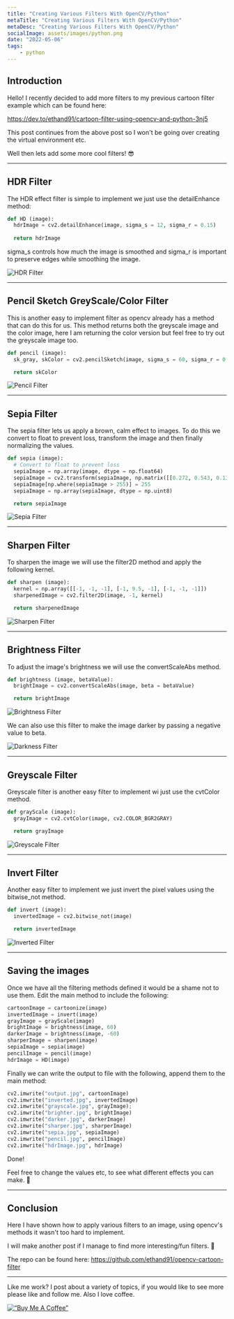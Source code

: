 ```yaml
---
title: "Creating Various Filters With OpenCV/Python"
metaTitle: "Creating Various Filters With OpenCV/Python"
metaDesc: "Creating Various Filters With OpenCV/Python"
socialImage: assets/images/python.png
date: "2022-05-06"
tags:
	- python
---
```


## Introduction

Hello! I recently decided to add more filters to my previous cartoon filter example which can be found here:

https://dev.to/ethand91/cartoon-filter-using-opencv-and-python-3nj5

This post continues from the above post so I won't be going over creating the virtual environment etc.

Well then lets add some more cool filters! 😎

---

## HDR Filter

The HDR effect filter is simple to implement we just use the detailEnhance method:

```python
def HD (image):
  hdrImage = cv2.detailEnhance(image, sigma_s = 12, sigma_r = 0.15)
  
  return hdrImage
```

sigma_s controls how much the image is smoothed and sigma_r is important to preserve edges while smoothing the image.

![HDR Filter](https://i.ibb.co/qJvhY2h/hdrImage.jpg)

---

## Pencil Sketch GreyScale/Color Filter

This is another easy to implement filter as opencv already has a method that can do this for us.
This method returns both the greyscale image and the color image, here I am returning the color version but feel free to try out the greyscale image too.

```python
def pencil (image):
  sk_gray, skColor = cv2.pencilSketch(image, sigma_s = 60, sigma_r = 0.07, shade_factor = 0.1)

  return skColor
```

![Pencil Filter](https://i.ibb.co/B3cSG5Z/pencil.jpg)

---

## Sepia Filter

The sepia filter lets us apply a brown, calm effect to images. 
To do this we convert to float to prevent loss, transform the image and then finally normalizing the values.

```python
def sepia (image):
  # Convert to float to prevent loss
  sepiaImage = np.array(image, dtype = np.float64)
  sepiaImage = cv2.transform(sepiaImage, np.matrix([[0.272, 0.543, 0.131], [0.349, 0.686, 0.168], [0.393, 0.769, 0.189]]))
  sepiaImage[np.where(sepiaImage > 255)] = 255
  sepiaImage = np.array(sepiaImage, dtype = np.uint8)

  return sepiaImage
```

![Sepia Filter](https://i.ibb.co/GtdBKnG/sepia.jpg)

---

## Sharpen Filter

To sharpen the image we will use the filter2D method and apply the following kernel.

```python
def sharpen (image):
  kernel = np.array([[-1, -1, -1], [-1, 9.5, -1], [-1, -1, -1]])
  sharpenedImage = cv2.filter2D(image, -1, kernel)

  return sharpenedImage
```

![Sharpen Filter](https://i.ibb.co/4g3VV0W/sharper.jpg)

---

## Brightness Filter

To adjust the image's brightness we will use the convertScaleAbs method.

```python
def brightness (image, betaValue):
  brightImage = cv2.convertScaleAbs(image, beta = betaValue)

  return brightImage
```

![Brightness Filter](https://i.ibb.co/fY1q23V/brighter.jpg)

We can also use this filter to make the image darker by passing a negative value to beta.

![Darkness Filter](https://i.ibb.co/ygB7cgY/darker.jpg)

---

## Greyscale Filter

Greyscale filter is another easy filter to implement wi just use the cvtColor method.

```python
def grayScale (image):
  grayImage = cv2.cvtColor(image, cv2.COLOR_BGR2GRAY)

  return grayImage
```

![Greyscale Filter](https://i.ibb.co/DbHHHds/grayscale.jpg)

---

## Invert Filter

Another easy filter to implement we just invert the pixel values using the bitwise_not method.

```python
def invert (image):
  invertedImage = cv2.bitwise_not(image)

  return invertedImage 
```

![Inverted Filter](https://i.ibb.co/y6vr0Xw/inverted.jpg)

---

## Saving the images

Once we have all the filtering methods defined it would be a shame not to use them. 
Edit the main method to include the following:

```python
cartoonImage = cartoonize(image)
invertedImage = invert(image)
grayImage = grayScale(image)
brightImage = brightness(image, 60)
darkerImage = brightness(image, -60)
sharperImage = sharpen(image) 
sepiaImage = sepia(image)
pencilImage = pencil(image)
hdrImage = HD(image)
```

Finally we can write the output to file with the following, append them to the main method:

```python
cv2.imwrite("output.jpg", cartoonImage)
cv2.imwrite("inverted.jpg", invertedImage)
cv2.imwrite("grayscale.jpg", grayImage);
cv2.imwrite("brighter.jpg", brightImage)
cv2.imwrite("darker.jpg", darkerImage)
cv2.imwrite("sharper.jpg", sharperImage)
cv2.imwrite("sepia.jpg", sepiaImage)
cv2.imwrite("pencil.jpg", pencilImage)
cv2.imwrite("hdrImage.jpg", hdrImage)
```

Done! 

Feel free to change the values etc, to see what different effects you can make. 🥳

---

## Conclusion

Here I have shown how to apply various filters to an image, using opencv's methods it wasn't too hard to implement. 

I will make another post if I manage to find more interesting/fun filters. 🥸

The repo can be found here:
https://github.com/ethand91/opencv-cartoon-filter

---

Like me work? I post about a variety of topics, if you would like to see more please like and follow me.
Also I love coffee. 

[![“Buy Me A Coffee”](https://www.buymeacoffee.com/assets/img/custom_images/orange_img.png)](https://www.buymeacoffee.com/ethand9999)

